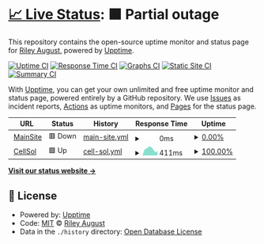 # [📈 Live Status](https://RbtsEvrwhr-Riley.github.io/upmonitor): <!--live status--> **🟧 Partial outage**

This repository contains the open-source uptime monitor and status page for [Riley August](https://RbtsEvrwhr-Riley.github.io/upmonitor), powered by [Upptime](https://github.com/upptime/upptime).

[![Uptime CI](https://github.com/RbtsEvrwhr-Riley/upmonitor/workflows/Uptime%20CI/badge.svg)](https://github.com/RbtsEvrwhr-Riley/upmonitor/actions?query=workflow%3A%22Uptime+CI%22)
[![Response Time CI](https://github.com/RbtsEvrwhr-Riley/upmonitor/workflows/Response%20Time%20CI/badge.svg)](https://github.com/RbtsEvrwhr-Riley/upmonitor/actions?query=workflow%3A%22Response+Time+CI%22)
[![Graphs CI](https://github.com/RbtsEvrwhr-Riley/upmonitor/workflows/Graphs%20CI/badge.svg)](https://github.com/RbtsEvrwhr-Riley/upmonitor/actions?query=workflow%3A%22Graphs+CI%22)
[![Static Site CI](https://github.com/RbtsEvrwhr-Riley/upmonitor/workflows/Static%20Site%20CI/badge.svg)](https://github.com/RbtsEvrwhr-Riley/upmonitor/actions?query=workflow%3A%22Static+Site+CI%22)
[![Summary CI](https://github.com/RbtsEvrwhr-Riley/upmonitor/workflows/Summary%20CI/badge.svg)](https://github.com/RbtsEvrwhr-Riley/upmonitor/actions?query=workflow%3A%22Summary+CI%22)

With [Upptime](https://upptime.js.org), you can get your own unlimited and free uptime monitor and status page, powered entirely by a GitHub repository. We use [Issues](https://github.com/RbtsEvrwhr-Riley/upmonitor/issues) as incident reports, [Actions](https://github.com/RbtsEvrwhr-Riley/upmonitor/actions) as uptime monitors, and [Pages](https://RbtsEvrwhr-Riley.github.io/upmonitor) for the status page.

<!--start: status pages-->
<!-- This summary is generated by Upptime (https://github.com/upptime/upptime) -->
<!-- Do not edit this manually, your changes will be overwritten -->
<!-- prettier-ignore -->
| URL | Status | History | Response Time | Uptime |
| --- | ------ | ------- | ------------- | ------ |
| <img alt="" src="https://icons.duckduckgo.com/ip3/www.robots-everywhere.com.ico" height="13"> [MainSite](https://www.robots-everywhere.com) | 🟥 Down | [main-site.yml](https://github.com/RbtsEvrwhr-Riley/upmonitor/commits/HEAD/history/main-site.yml) | <details><summary><img alt="Response time graph" src="./graphs/main-site/response-time-week.png" height="20"> 0ms</summary><br><a href="https://RbtsEvrwhr-Riley.github.io/upmonitor/history/main-site"><img alt="Response time 266" src="https://img.shields.io/endpoint?url=https%3A%2F%2Fraw.githubusercontent.com%2FRbtsEvrwhr-Riley%2Fupmonitor%2FHEAD%2Fapi%2Fmain-site%2Fresponse-time.json"></a><br><a href="https://RbtsEvrwhr-Riley.github.io/upmonitor/history/main-site"><img alt="24-hour response time 0" src="https://img.shields.io/endpoint?url=https%3A%2F%2Fraw.githubusercontent.com%2FRbtsEvrwhr-Riley%2Fupmonitor%2FHEAD%2Fapi%2Fmain-site%2Fresponse-time-day.json"></a><br><a href="https://RbtsEvrwhr-Riley.github.io/upmonitor/history/main-site"><img alt="7-day response time 0" src="https://img.shields.io/endpoint?url=https%3A%2F%2Fraw.githubusercontent.com%2FRbtsEvrwhr-Riley%2Fupmonitor%2FHEAD%2Fapi%2Fmain-site%2Fresponse-time-week.json"></a><br><a href="https://RbtsEvrwhr-Riley.github.io/upmonitor/history/main-site"><img alt="30-day response time 0" src="https://img.shields.io/endpoint?url=https%3A%2F%2Fraw.githubusercontent.com%2FRbtsEvrwhr-Riley%2Fupmonitor%2FHEAD%2Fapi%2Fmain-site%2Fresponse-time-month.json"></a><br><a href="https://RbtsEvrwhr-Riley.github.io/upmonitor/history/main-site"><img alt="1-year response time 266" src="https://img.shields.io/endpoint?url=https%3A%2F%2Fraw.githubusercontent.com%2FRbtsEvrwhr-Riley%2Fupmonitor%2FHEAD%2Fapi%2Fmain-site%2Fresponse-time-year.json"></a></details> | <details><summary><a href="https://RbtsEvrwhr-Riley.github.io/upmonitor/history/main-site">0.00%</a></summary><a href="https://RbtsEvrwhr-Riley.github.io/upmonitor/history/main-site"><img alt="All-time uptime 69.28%" src="https://img.shields.io/endpoint?url=https%3A%2F%2Fraw.githubusercontent.com%2FRbtsEvrwhr-Riley%2Fupmonitor%2FHEAD%2Fapi%2Fmain-site%2Fuptime.json"></a><br><a href="https://RbtsEvrwhr-Riley.github.io/upmonitor/history/main-site"><img alt="24-hour uptime 0.00%" src="https://img.shields.io/endpoint?url=https%3A%2F%2Fraw.githubusercontent.com%2FRbtsEvrwhr-Riley%2Fupmonitor%2FHEAD%2Fapi%2Fmain-site%2Fuptime-day.json"></a><br><a href="https://RbtsEvrwhr-Riley.github.io/upmonitor/history/main-site"><img alt="7-day uptime 0.00%" src="https://img.shields.io/endpoint?url=https%3A%2F%2Fraw.githubusercontent.com%2FRbtsEvrwhr-Riley%2Fupmonitor%2FHEAD%2Fapi%2Fmain-site%2Fuptime-week.json"></a><br><a href="https://RbtsEvrwhr-Riley.github.io/upmonitor/history/main-site"><img alt="30-day uptime 1.38%" src="https://img.shields.io/endpoint?url=https%3A%2F%2Fraw.githubusercontent.com%2FRbtsEvrwhr-Riley%2Fupmonitor%2FHEAD%2Fapi%2Fmain-site%2Fuptime-month.json"></a><br><a href="https://RbtsEvrwhr-Riley.github.io/upmonitor/history/main-site"><img alt="1-year uptime 69.28%" src="https://img.shields.io/endpoint?url=https%3A%2F%2Fraw.githubusercontent.com%2FRbtsEvrwhr-Riley%2Fupmonitor%2FHEAD%2Fapi%2Fmain-site%2Fuptime-year.json"></a></details>
| <img alt="" src="https://icons.duckduckgo.com/ip3/www.f3.to.ico" height="13"> [CellSol](https://www.f3.to/cellsol) | 🟩 Up | [cell-sol.yml](https://github.com/RbtsEvrwhr-Riley/upmonitor/commits/HEAD/history/cell-sol.yml) | <details><summary><img alt="Response time graph" src="./graphs/cell-sol/response-time-week.png" height="20"> 411ms</summary><br><a href="https://RbtsEvrwhr-Riley.github.io/upmonitor/history/cell-sol"><img alt="Response time 488" src="https://img.shields.io/endpoint?url=https%3A%2F%2Fraw.githubusercontent.com%2FRbtsEvrwhr-Riley%2Fupmonitor%2FHEAD%2Fapi%2Fcell-sol%2Fresponse-time.json"></a><br><a href="https://RbtsEvrwhr-Riley.github.io/upmonitor/history/cell-sol"><img alt="24-hour response time 600" src="https://img.shields.io/endpoint?url=https%3A%2F%2Fraw.githubusercontent.com%2FRbtsEvrwhr-Riley%2Fupmonitor%2FHEAD%2Fapi%2Fcell-sol%2Fresponse-time-day.json"></a><br><a href="https://RbtsEvrwhr-Riley.github.io/upmonitor/history/cell-sol"><img alt="7-day response time 411" src="https://img.shields.io/endpoint?url=https%3A%2F%2Fraw.githubusercontent.com%2FRbtsEvrwhr-Riley%2Fupmonitor%2FHEAD%2Fapi%2Fcell-sol%2Fresponse-time-week.json"></a><br><a href="https://RbtsEvrwhr-Riley.github.io/upmonitor/history/cell-sol"><img alt="30-day response time 545" src="https://img.shields.io/endpoint?url=https%3A%2F%2Fraw.githubusercontent.com%2FRbtsEvrwhr-Riley%2Fupmonitor%2FHEAD%2Fapi%2Fcell-sol%2Fresponse-time-month.json"></a><br><a href="https://RbtsEvrwhr-Riley.github.io/upmonitor/history/cell-sol"><img alt="1-year response time 488" src="https://img.shields.io/endpoint?url=https%3A%2F%2Fraw.githubusercontent.com%2FRbtsEvrwhr-Riley%2Fupmonitor%2FHEAD%2Fapi%2Fcell-sol%2Fresponse-time-year.json"></a></details> | <details><summary><a href="https://RbtsEvrwhr-Riley.github.io/upmonitor/history/cell-sol">100.00%</a></summary><a href="https://RbtsEvrwhr-Riley.github.io/upmonitor/history/cell-sol"><img alt="All-time uptime 99.97%" src="https://img.shields.io/endpoint?url=https%3A%2F%2Fraw.githubusercontent.com%2FRbtsEvrwhr-Riley%2Fupmonitor%2FHEAD%2Fapi%2Fcell-sol%2Fuptime.json"></a><br><a href="https://RbtsEvrwhr-Riley.github.io/upmonitor/history/cell-sol"><img alt="24-hour uptime 100.00%" src="https://img.shields.io/endpoint?url=https%3A%2F%2Fraw.githubusercontent.com%2FRbtsEvrwhr-Riley%2Fupmonitor%2FHEAD%2Fapi%2Fcell-sol%2Fuptime-day.json"></a><br><a href="https://RbtsEvrwhr-Riley.github.io/upmonitor/history/cell-sol"><img alt="7-day uptime 100.00%" src="https://img.shields.io/endpoint?url=https%3A%2F%2Fraw.githubusercontent.com%2FRbtsEvrwhr-Riley%2Fupmonitor%2FHEAD%2Fapi%2Fcell-sol%2Fuptime-week.json"></a><br><a href="https://RbtsEvrwhr-Riley.github.io/upmonitor/history/cell-sol"><img alt="30-day uptime 100.00%" src="https://img.shields.io/endpoint?url=https%3A%2F%2Fraw.githubusercontent.com%2FRbtsEvrwhr-Riley%2Fupmonitor%2FHEAD%2Fapi%2Fcell-sol%2Fuptime-month.json"></a><br><a href="https://RbtsEvrwhr-Riley.github.io/upmonitor/history/cell-sol"><img alt="1-year uptime 99.97%" src="https://img.shields.io/endpoint?url=https%3A%2F%2Fraw.githubusercontent.com%2FRbtsEvrwhr-Riley%2Fupmonitor%2FHEAD%2Fapi%2Fcell-sol%2Fuptime-year.json"></a></details>

<!--end: status pages-->

[**Visit our status website →**](https://RbtsEvrwhr-Riley.github.io/upmonitor)

## 📄 License

- Powered by: [Upptime](https://github.com/upptime/upptime)
- Code: [MIT](./LICENSE) © [Riley August](https://RbtsEvrwhr-Riley.github.io/upmonitor)
- Data in the `./history` directory: [Open Database License](https://opendatacommons.org/licenses/odbl/1-0/)
